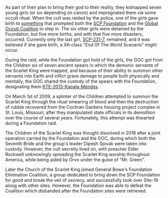 As part of their plan to bring their god to their reality, they kidnapped seven young girls (or six depending on canon) and impregnated them via some occult ritual. When the cult was raided by the police, one of the girls gave birth to [something](https://alt-battles.fandom.com/wiki/SCP-166 "w:c:alt-battles:SCP-166") that prompted both the [SCP Foundation](https://villains.fandom.com/wiki/SCP_Foundation "SCP Foundation") and the [Global Occult Coalition](https://villains.fandom.com/wiki/Global_Occult_Coalition "Global Occult Coalition") to step in. The six other girls were detained by the Foundation, but five more births, and with that five more disasters, occurred. Currently only the last girl, [SCP-231-7](https://alt-battles.fandom.com/wiki/SCP-231-7 "w:c:alt-battles:SCP-231-7"), remained, and it was believed if she gave birth, a XK-class "End Of The World Scenario" might occur.

During the raid, while the Foundation got hold of the girls, the GOC got from the Children six of seven ancient spears in which the demonic servants of the Scarlet King were trapped, and because of their ability to summon other servants into Earth and inflict grave damage to people both physically and mentally, the GOC shared the custody of the spears with the Foundation, designating them [KTE-2013-Kapala-Mendes](https://scp-db.fandom.com/wiki/KTE-2013-Kapala-Mendes "w:c:scp-db:KTE-2013-Kapala-Mendes").

On March 1st of 2009, a splinter of the Children attempted to summon the Scarlet King through the ritual smearing of blood and then the destruction of rubble recovered from the Cochran Gardens housing project complex in St. Louis, Missouri, after they manipulated state officials in its demolition over the course of several years. Fortunately, this attempt was thwarted during a Foundation raid.

The Children of the Scarlet King was thought dissolved in 2018 after a joint operation carried by the Foundation and the GOC, during which both the Seventh Bride and the group's leader Dipesh Spivak were taken into custody. However, the cult secretly lived on, with preacher Elder Rockwell unknowingly spreading the Scarlet King worship throughout America, while being aided by Orvo under the guise of "Mr. Green".

Later the Church of the Scarlet King joined General Bowe's Foundation Elimination Coalition, a group dedicated to bring down the SCP Foundation for good and break the veil of secrecy, and successfully took over Site-19 along with other sites. However, the Foundation was able to defeat the Coalition which disbanded after the Foundation sites were retrieved.